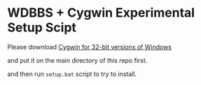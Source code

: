 # WDBBS + Cygwin Experimental Setup Scipt

Please download [Cygwin for 32-bit versions of Windows](https://www.cygwin.com/setup-x86.exe) 

and put it on the main directory of this repo first.

and then run `setup.bat` script to try to install.


